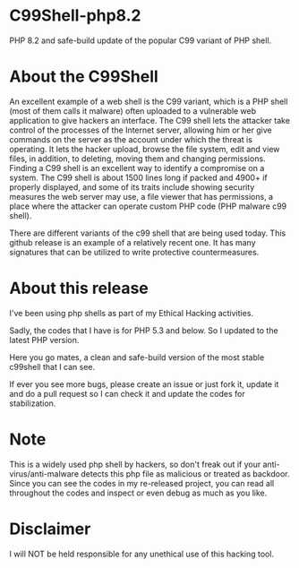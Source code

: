 # C99Shell-php8.2
PHP 8.2 and safe-build update of the popular C99 variant of PHP shell.

# About the C99Shell
An excellent example of a web shell is the C99 variant, which is a PHP shell (most of them calls it malware) often uploaded to a vulnerable web application to give hackers an interface. The C99 shell lets the attacker take control of the processes of the Internet server, allowing him or her give commands on the server as the account under which the threat is operating. It lets the hacker upload, browse the file system, edit and view files, in addition, to deleting, moving them and changing permissions. Finding a C99 shell is an excellent way to identify a compromise on a system. The C99 shell is about 1500 lines long if packed and 4900+ if properly displayed, and some of its traits include showing security measures the web server may use, a file viewer that has permissions, a place where the attacker can operate custom PHP code (PHP malware c99 shell).

There are different variants of the c99 shell that are being used today. This github release is an example of a relatively recent one. It has many signatures that can be utilized to write protective countermeasures.

# About this release
I've been using php shells as part of my Ethical Hacking activities.

Sadly, the codes that I have is for PHP 5.3 and below. So I updated to the latest PHP version.

Here you go mates, a clean and safe-build version of the most stable c99shell that I can see.

If ever you see more bugs, please create an issue or just fork it, update it and do a pull request so I can check it and update the codes for stabilization.

# Note
This is a widely used php shell by hackers, so don't freak out if your anti-virus/anti-malware detects this php file as malicious or treated as backdoor.
Since you can see the codes in my re-released project, you can read all throughout the codes and inspect or even debug as much as you like.

# Disclaimer
I will NOT be held responsible for any unethical use of this hacking tool.
